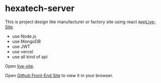 # hexatech-server

This is project design like manufacturer or factory site using react app[Live-Site](https://manufacturer-a7f2a.web.app/).

* use Node.js
* use MongoDB
* use JWT 
* use vercel  
* use all kind of api

Open [live-site](https://hexatech-server.vercel.app/).

Open [Github Front-End Site](https://github.com/Cihsan/hexa-tech) to view it in your browser.


